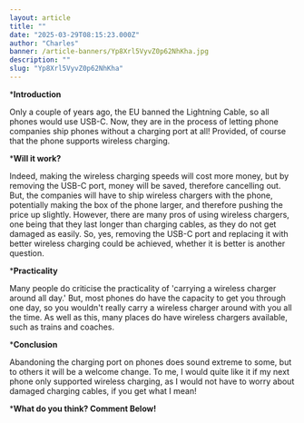 ```yaml
---
layout: article
title: ""
date: "2025-03-29T08:15:23.000Z"
author: "Charles"
banner: /article-banners/Yp8Xrl5VyvZ0p62NhKha.jpg
description: ""
slug: "Yp8Xrl5VyvZ0p62NhKha"
---
```


***Introduction**

Only a couple of years ago, the EU banned the Lightning Cable, so all phones would use USB-C. Now, they are in the process of letting phone companies ship phones without a charging port at all! Provided, of course that the phone supports wireless charging.

***Will it work?**

Indeed, making the wireless charging speeds will cost more money, but by removing the USB-C port, money will be saved, therefore cancelling out. But, the companies will have to ship wireless chargers with the phone, potentially making the box of the phone larger, and therefore pushing the price up slightly. However, there are many pros of using wireless chargers, one being that they last longer than charging cables, as they do not get damaged as easily. So, yes, removing the USB-C port and replacing it with better wireless charging could be achieved, whether it is better is another question.

***Practicality**

Many people do criticise the practicality of 'carrying a wireless charger around all day.' But, most phones do have the capacity to get you through one day, so you wouldn't really carry a wireless charger around with you all the time. As well as this, many places do have wireless chargers available, such as trains and coaches. 

***Conclusion**

Abandoning the charging port on phones does sound extreme to some, but to others it will be a welcome change.  To me, I would quite like it if my next phone only supported wireless charging, as I would not have to worry about damaged charging cables, if you get what I mean! 

***What do you think? Comment Below!**


